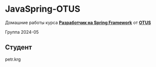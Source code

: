# JavaSpring-OTUS
Домашние работы курса **[Разработчик на Spring Framework](https://otus.ru/lessons/javaspring/)** от **[OTUS](https://otus.ru/)**

Группа 2024-05

## Студент

petr.krg
